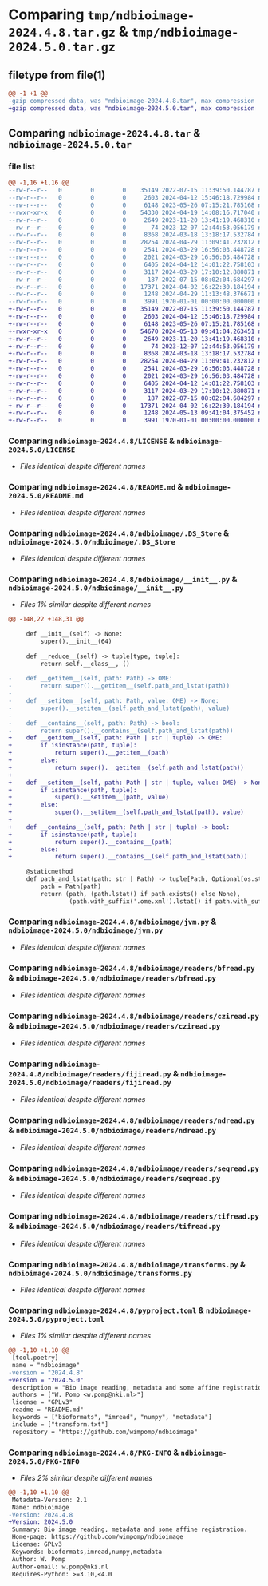 # Comparing `tmp/ndbioimage-2024.4.8.tar.gz` & `tmp/ndbioimage-2024.5.0.tar.gz`

## filetype from file(1)

```diff
@@ -1 +1 @@
-gzip compressed data, was "ndbioimage-2024.4.8.tar", max compression
+gzip compressed data, was "ndbioimage-2024.5.0.tar", max compression
```

## Comparing `ndbioimage-2024.4.8.tar` & `ndbioimage-2024.5.0.tar`

### file list

```diff
@@ -1,16 +1,16 @@
--rw-r--r--   0        0        0    35149 2022-07-15 11:39:50.144787 ndbioimage-2024.4.8/LICENSE
--rw-r--r--   0        0        0     2603 2024-04-12 15:46:18.729984 ndbioimage-2024.4.8/README.md
--rw-r--r--   0        0        0     6148 2023-05-26 07:15:21.785168 ndbioimage-2024.4.8/ndbioimage/.DS_Store
--rwxr-xr-x   0        0        0    54330 2024-04-19 14:08:16.717040 ndbioimage-2024.4.8/ndbioimage/__init__.py
--rw-r--r--   0        0        0     2649 2023-11-20 13:41:19.468310 ndbioimage-2024.4.8/ndbioimage/jvm.py
--rw-r--r--   0        0        0       74 2023-12-07 12:44:53.056179 ndbioimage-2024.4.8/ndbioimage/readers/__init__.py
--rw-r--r--   0        0        0     8368 2024-03-18 13:18:17.532784 ndbioimage-2024.4.8/ndbioimage/readers/bfread.py
--rw-r--r--   0        0        0    28254 2024-04-29 11:09:41.232812 ndbioimage-2024.4.8/ndbioimage/readers/cziread.py
--rw-r--r--   0        0        0     2541 2024-03-29 16:56:03.448728 ndbioimage-2024.4.8/ndbioimage/readers/fijiread.py
--rw-r--r--   0        0        0     2021 2024-03-29 16:56:03.484728 ndbioimage-2024.4.8/ndbioimage/readers/ndread.py
--rw-r--r--   0        0        0     6405 2024-04-12 14:01:22.758103 ndbioimage-2024.4.8/ndbioimage/readers/seqread.py
--rw-r--r--   0        0        0     3117 2024-03-29 17:10:12.880871 ndbioimage-2024.4.8/ndbioimage/readers/tifread.py
--rw-r--r--   0        0        0      187 2022-07-15 08:02:04.684297 ndbioimage-2024.4.8/ndbioimage/transform.txt
--rw-r--r--   0        0        0    17371 2024-04-02 16:22:30.184194 ndbioimage-2024.4.8/ndbioimage/transforms.py
--rw-r--r--   0        0        0     1248 2024-04-29 11:13:48.376671 ndbioimage-2024.4.8/pyproject.toml
--rw-r--r--   0        0        0     3991 1970-01-01 00:00:00.000000 ndbioimage-2024.4.8/PKG-INFO
+-rw-r--r--   0        0        0    35149 2022-07-15 11:39:50.144787 ndbioimage-2024.5.0/LICENSE
+-rw-r--r--   0        0        0     2603 2024-04-12 15:46:18.729984 ndbioimage-2024.5.0/README.md
+-rw-r--r--   0        0        0     6148 2023-05-26 07:15:21.785168 ndbioimage-2024.5.0/ndbioimage/.DS_Store
+-rwxr-xr-x   0        0        0    54670 2024-05-13 09:41:04.263451 ndbioimage-2024.5.0/ndbioimage/__init__.py
+-rw-r--r--   0        0        0     2649 2023-11-20 13:41:19.468310 ndbioimage-2024.5.0/ndbioimage/jvm.py
+-rw-r--r--   0        0        0       74 2023-12-07 12:44:53.056179 ndbioimage-2024.5.0/ndbioimage/readers/__init__.py
+-rw-r--r--   0        0        0     8368 2024-03-18 13:18:17.532784 ndbioimage-2024.5.0/ndbioimage/readers/bfread.py
+-rw-r--r--   0        0        0    28254 2024-04-29 11:09:41.232812 ndbioimage-2024.5.0/ndbioimage/readers/cziread.py
+-rw-r--r--   0        0        0     2541 2024-03-29 16:56:03.448728 ndbioimage-2024.5.0/ndbioimage/readers/fijiread.py
+-rw-r--r--   0        0        0     2021 2024-03-29 16:56:03.484728 ndbioimage-2024.5.0/ndbioimage/readers/ndread.py
+-rw-r--r--   0        0        0     6405 2024-04-12 14:01:22.758103 ndbioimage-2024.5.0/ndbioimage/readers/seqread.py
+-rw-r--r--   0        0        0     3117 2024-03-29 17:10:12.880871 ndbioimage-2024.5.0/ndbioimage/readers/tifread.py
+-rw-r--r--   0        0        0      187 2022-07-15 08:02:04.684297 ndbioimage-2024.5.0/ndbioimage/transform.txt
+-rw-r--r--   0        0        0    17371 2024-04-02 16:22:30.184194 ndbioimage-2024.5.0/ndbioimage/transforms.py
+-rw-r--r--   0        0        0     1248 2024-05-13 09:41:04.375452 ndbioimage-2024.5.0/pyproject.toml
+-rw-r--r--   0        0        0     3991 1970-01-01 00:00:00.000000 ndbioimage-2024.5.0/PKG-INFO
```

### Comparing `ndbioimage-2024.4.8/LICENSE` & `ndbioimage-2024.5.0/LICENSE`

 * *Files identical despite different names*

### Comparing `ndbioimage-2024.4.8/README.md` & `ndbioimage-2024.5.0/README.md`

 * *Files identical despite different names*

### Comparing `ndbioimage-2024.4.8/ndbioimage/.DS_Store` & `ndbioimage-2024.5.0/ndbioimage/.DS_Store`

 * *Files identical despite different names*

### Comparing `ndbioimage-2024.4.8/ndbioimage/__init__.py` & `ndbioimage-2024.5.0/ndbioimage/__init__.py`

 * *Files 1% similar despite different names*

```diff
@@ -148,22 +148,31 @@
 
     def __init__(self) -> None:
         super().__init__(64)
 
     def __reduce__(self) -> tuple[type, tuple]:
         return self.__class__, ()
 
-    def __getitem__(self, path: Path) -> OME:
-        return super().__getitem__(self.path_and_lstat(path))
-
-    def __setitem__(self, path: Path, value: OME) -> None:
-        super().__setitem__(self.path_and_lstat(path), value)
-
-    def __contains__(self, path: Path) -> bool:
-        return super().__contains__(self.path_and_lstat(path))
+    def __getitem__(self, path: Path | str | tuple) -> OME:
+        if isinstance(path, tuple):
+            return super().__getitem__(path)
+        else:
+            return super().__getitem__(self.path_and_lstat(path))
+
+    def __setitem__(self, path: Path | str | tuple, value: OME) -> None:
+        if isinstance(path, tuple):
+            super().__setitem__(path, value)
+        else:
+            super().__setitem__(self.path_and_lstat(path), value)
+
+    def __contains__(self, path: Path | str | tuple) -> bool:
+        if isinstance(path, tuple):
+            return super().__contains__(path)
+        else:
+            return super().__contains__(self.path_and_lstat(path))
 
     @staticmethod
     def path_and_lstat(path: str | Path) -> tuple[Path, Optional[os.stat_result], Optional[os.stat_result]]:
         path = Path(path)
         return (path, (path.lstat() if path.exists() else None),
                 (path.with_suffix('.ome.xml').lstat() if path.with_suffix('.ome.xml').exists() else None))
```

### Comparing `ndbioimage-2024.4.8/ndbioimage/jvm.py` & `ndbioimage-2024.5.0/ndbioimage/jvm.py`

 * *Files identical despite different names*

### Comparing `ndbioimage-2024.4.8/ndbioimage/readers/bfread.py` & `ndbioimage-2024.5.0/ndbioimage/readers/bfread.py`

 * *Files identical despite different names*

### Comparing `ndbioimage-2024.4.8/ndbioimage/readers/cziread.py` & `ndbioimage-2024.5.0/ndbioimage/readers/cziread.py`

 * *Files identical despite different names*

### Comparing `ndbioimage-2024.4.8/ndbioimage/readers/fijiread.py` & `ndbioimage-2024.5.0/ndbioimage/readers/fijiread.py`

 * *Files identical despite different names*

### Comparing `ndbioimage-2024.4.8/ndbioimage/readers/ndread.py` & `ndbioimage-2024.5.0/ndbioimage/readers/ndread.py`

 * *Files identical despite different names*

### Comparing `ndbioimage-2024.4.8/ndbioimage/readers/seqread.py` & `ndbioimage-2024.5.0/ndbioimage/readers/seqread.py`

 * *Files identical despite different names*

### Comparing `ndbioimage-2024.4.8/ndbioimage/readers/tifread.py` & `ndbioimage-2024.5.0/ndbioimage/readers/tifread.py`

 * *Files identical despite different names*

### Comparing `ndbioimage-2024.4.8/ndbioimage/transforms.py` & `ndbioimage-2024.5.0/ndbioimage/transforms.py`

 * *Files identical despite different names*

### Comparing `ndbioimage-2024.4.8/pyproject.toml` & `ndbioimage-2024.5.0/pyproject.toml`

 * *Files 1% similar despite different names*

```diff
@@ -1,10 +1,10 @@
 [tool.poetry]
 name = "ndbioimage"
-version = "2024.4.8"
+version = "2024.5.0"
 description = "Bio image reading, metadata and some affine registration."
 authors = ["W. Pomp <w.pomp@nki.nl>"]
 license = "GPLv3"
 readme = "README.md"
 keywords = ["bioformats", "imread", "numpy", "metadata"]
 include = ["transform.txt"]
 repository = "https://github.com/wimpomp/ndbioimage"
```

### Comparing `ndbioimage-2024.4.8/PKG-INFO` & `ndbioimage-2024.5.0/PKG-INFO`

 * *Files 2% similar despite different names*

```diff
@@ -1,10 +1,10 @@
 Metadata-Version: 2.1
 Name: ndbioimage
-Version: 2024.4.8
+Version: 2024.5.0
 Summary: Bio image reading, metadata and some affine registration.
 Home-page: https://github.com/wimpomp/ndbioimage
 License: GPLv3
 Keywords: bioformats,imread,numpy,metadata
 Author: W. Pomp
 Author-email: w.pomp@nki.nl
 Requires-Python: >=3.10,<4.0
```

